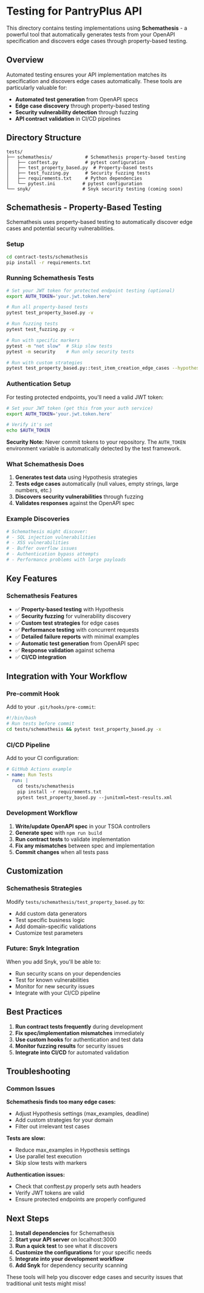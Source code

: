# Testing for PantryPlus API

This directory contains testing implementations using **Schemathesis** - a powerful tool that automatically generates tests from your OpenAPI specification and discovers edge cases through property-based testing.

## Overview

Automated testing ensures your API implementation matches its specification and discovers edge cases automatically. These tools are particularly valuable for:

- **Automated test generation** from OpenAPI specs
- **Edge case discovery** through property-based testing
- **Security vulnerability detection** through fuzzing
- **API contract validation** in CI/CD pipelines

## Directory Structure

```
tests/
├── schemathesis/            # Schemathesis property-based testing
│   ├── conftest.py          # pytest configuration
│   ├── test_property_based.py  # Property-based tests
│   ├── test_fuzzing.py      # Security fuzzing tests
│   ├── requirements.txt     # Python dependencies
│   └── pytest.ini          # pytest configuration
└── snyk/                   # Snyk security testing (coming soon)
```



## Schemathesis - Property-Based Testing

Schemathesis uses property-based testing to automatically discover edge cases and potential security vulnerabilities.

### Setup

```bash
cd contract-tests/schemathesis
pip install -r requirements.txt
```

### Running Schemathesis Tests

```bash
# Set your JWT token for protected endpoint testing (optional)
export AUTH_TOKEN='your.jwt.token.here'

# Run all property-based tests
pytest test_property_based.py -v

# Run fuzzing tests
pytest test_fuzzing.py -v

# Run with specific markers
pytest -m "not slow"  # Skip slow tests
pytest -m security    # Run only security tests

# Run with custom strategies
pytest test_property_based.py::test_item_creation_edge_cases --hypothesis-max-examples=200
```

### Authentication Setup

For testing protected endpoints, you'll need a valid JWT token:

```bash
# Set your JWT token (get this from your auth service)
export AUTH_TOKEN='your.jwt.token.here'

# Verify it's set
echo $AUTH_TOKEN
```

**Security Note:** Never commit tokens to your repository. The `AUTH_TOKEN` environment variable is automatically detected by the test framework.

### What Schemathesis Does

1. **Generates test data** using Hypothesis strategies
2. **Tests edge cases** automatically (null values, empty strings, large numbers, etc.)
3. **Discovers security vulnerabilities** through fuzzing
4. **Validates responses** against the OpenAPI spec

### Example Discoveries

```python
# Schemathesis might discover:
# - SQL injection vulnerabilities
# - XSS vulnerabilities
# - Buffer overflow issues
# - Authentication bypass attempts
# - Performance problems with large payloads
```

## Key Features

### Schemathesis Features
- ✅ **Property-based testing** with Hypothesis
- ✅ **Security fuzzing** for vulnerability discovery
- ✅ **Custom test strategies** for edge cases
- ✅ **Performance testing** with concurrent requests
- ✅ **Detailed failure reports** with minimal examples
- ✅ **Automatic test generation** from OpenAPI spec
- ✅ **Response validation** against schema
- ✅ **CI/CD integration**

## Integration with Your Workflow

### Pre-commit Hook
Add to your `.git/hooks/pre-commit`:

```bash
#!/bin/bash
# Run tests before commit
cd tests/schemathesis && pytest test_property_based.py -x
```

### CI/CD Pipeline
Add to your CI configuration:

```yaml
# GitHub Actions example
- name: Run Tests
  run: |
    cd tests/schemathesis
    pip install -r requirements.txt
    pytest test_property_based.py --junitxml=test-results.xml
```

### Development Workflow
1. **Write/update OpenAPI spec** in your TSOA controllers
2. **Generate spec** with `npm run build`
3. **Run contract tests** to validate implementation
4. **Fix any mismatches** between spec and implementation
5. **Commit changes** when all tests pass

## Customization

### Schemathesis Strategies
Modify `tests/schemathesis/test_property_based.py` to:
- Add custom data generators
- Test specific business logic
- Add domain-specific validations
- Customize test parameters

### Future: Snyk Integration
When you add Snyk, you'll be able to:
- Run security scans on your dependencies
- Test for known vulnerabilities
- Monitor for new security issues
- Integrate with your CI/CD pipeline

## Best Practices

1. **Run contract tests frequently** during development
2. **Fix spec/implementation mismatches** immediately
3. **Use custom hooks** for authentication and test data
4. **Monitor fuzzing results** for security issues
5. **Integrate into CI/CD** for automated validation

## Troubleshooting

### Common Issues

**Schemathesis finds too many edge cases:**
- Adjust Hypothesis settings (max_examples, deadline)
- Add custom strategies for your domain
- Filter out irrelevant test cases

**Tests are slow:**
- Reduce max_examples in Hypothesis settings
- Use parallel test execution
- Skip slow tests with markers

**Authentication issues:**
- Check that conftest.py properly sets auth headers
- Verify JWT tokens are valid
- Ensure protected endpoints are properly configured

## Next Steps

1. **Install dependencies** for Schemathesis
2. **Start your API server** on localhost:3000
3. **Run a quick test** to see what it discovers
4. **Customize the configurations** for your specific needs
5. **Integrate into your development workflow**
6. **Add Snyk** for dependency security scanning

These tools will help you discover edge cases and security issues that traditional unit tests might miss!
